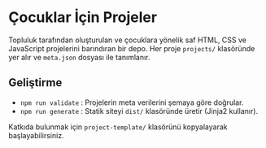 # Çocuklar İçin Projeler

Topluluk tarafından oluşturulan ve çocuklara yönelik saf HTML, CSS ve JavaScript projelerini barındıran bir depo. Her proje `projects/` klasöründe yer alır ve `meta.json` dosyası ile tanımlanır.

## Geliştirme

- `npm run validate` : Projelerin meta verilerini şemaya göre doğrular.
- `npm run generate` : Statik siteyi `dist/` klasöründe üretir (Jinja2 kullanır).

Katkıda bulunmak için `project-template/` klasörünü kopyalayarak başlayabilirsiniz.

